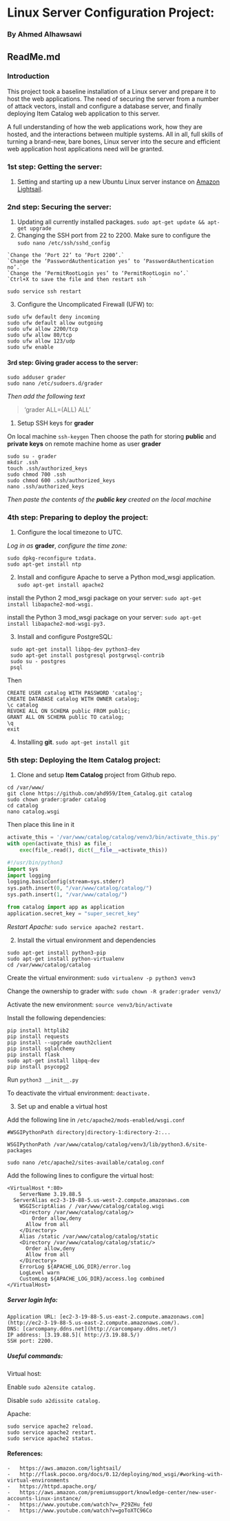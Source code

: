
# Linux Server Configuration Project: 
### By Ahmed Alhawsawi
## ReadMe.md 

### Introduction
This project took a baseline installation of a Linux server and prepare it to host the web applications. The need of securing the server from a number of attack vectors, install and configure a database server, and finally deploying Item Catalog web application to this server.

A full understanding of how the web applications work, how they are hosted, and the interactions between multiple systems. All in all, full skills of turning a brand-new, bare bones, Linux server into the secure and efficient web application host applications need will be granted.

### 1st step: Getting the server:
1.	Setting and starting up a new Ubuntu Linux server instance on [Amazon Lightsail](https://aws.amazon.com/lightsail). 
### 2nd step: Securing the server:
1.	Updating all currently installed packages. 
`
sudo apt-get update && apt-get upgrade
`
2.	Changing the SSH port from 22 to 2200. Make sure to configure the 
`
sudo nano /etc/ssh/sshd_config
`

```
`Change the ‘Port 22’ to ‘Port 2200’.`
`Change the ‘PasswordAuthentication yes’ to ‘PasswordAuthentication no’.`
`Change the ‘PermitRootLogin yes’ to ‘PermitRootLogin no’.`
`Ctrl+X to save the file and then restart ssh `
```

`
 sudo service ssh restart
`

3. Configure the Uncomplicated Firewall (UFW) to:
```
sudo ufw default deny incoming
sudo ufw default allow outgoing
sudo ufw allow 2200/tcp
sudo ufw allow 80/tcp
sudo ufw allow 123/udp
sudo ufw enable
```

#### 3rd step: Giving grader access to the server:
```
sudo adduser grader
sudo nano /etc/sudoers.d/grader 
```
_Then add the following text_
>‘grader ALL=(ALL) ALL’
1.	Setup SSH keys for **grader**

On local machine `ssh-keygen` Then choose the path for storing **public** and **private keys** on remote machine home as user **grader**
```
sudo su - grader
mkdir .ssh
touch .ssh/authorized_keys 
sudo chmod 700 .ssh
sudo chmod 600 .ssh/authorized_keys 
nano .ssh/authorized_keys 
```
_Then paste the contents of the **public key** created on the local machine_
### 4th step: Preparing to deploy the project:
1.	Configure the local timezone to UTC.

_Log in as_ **grader**, _configure the time zone:_
```
sudo dpkg-reconfigure tzdata.
sudo apt-get install ntp
```

2.	Install and configure Apache to serve a Python mod_wsgi application.
`
sudo apt-get install apache2
`

install the Python 2 mod_wsgi package on your server: 
`
sudo apt-get install libapache2-mod-wsgi.
`

install the Python 3 mod_wsgi package on your server: 
`
sudo apt-get install libapache2-mod-wsgi-py3.
`

3.	Install and configure PostgreSQL:
```
 sudo apt-get install libpq-dev python3-dev
 sudo apt-get install postgresql postgrwsql-contrib
 sudo su - postgres
 psql
```
Then
```
CREATE USER catalog WITH PASSWORD 'catalog';
CREATE DATABASE catalog WITH OWNER catalog;
\c catalog
REVOKE ALL ON SCHEMA public FROM public;
GRANT ALL ON SCHEMA public TO catalog;
\q
exit
```
4.	Installing **git**.
`
sudo apt-get install git
`

### 5th step: Deploying the Item Catalog project:
1.	Clone and setup **Item Catalog** project from Github repo.
```
cd /var/www/
git clone https://github.com/ahd959/Item_Catalog.git catalog
sudo chown grader:grader catalog
cd catalog
nano catalog.wsgi
```
Then place this line in it 
```python
activate_this = '/var/www/catalog/catalog/venv3/bin/activate_this.py'
with open(activate_this) as file_:
    exec(file_.read(), dict(__file__=activate_this))

#!/usr/bin/python3
import sys
import logging
logging.basicConfig(stream=sys.stderr)
sys.path.insert(0, "/var/www/catalog/catalog/")
sys.path.insert(1, "/var/www/catalog/")

from catalog import app as application
application.secret_key = "super_secret_key"
```
_Restart Apache:_
`
sudo service apache2 restart.
`

2.	Install the virtual environment and dependencies
```
sudo apt-get install python3-pip
sudo apt-get install python-virtualenv
cd /var/www/catalog/catalog
```
Create the virtual environment: 
`
sudo virtualenv -p python3 venv3
`

Change the ownership to grader with: 
`
sudo chown -R grader:grader venv3/
`

Activate the new environment:  `
source venv3/bin/activate
`

Install the following dependencies:
```
pip install httplib2
pip install requests
pip install --upgrade oauth2client
pip install sqlalchemy
pip install flask
sudo apt-get install libpq-dev
pip install psycopg2
```
Run
`
python3 __init__.py 
`

To deactivate the virtual environment: 
`
deactivate.
`

3.	Set up and enable a virtual host

Add the following line in
`
 /etc/apache2/mods-enabled/wsgi.conf 
`
```
#WSGIPythonPath directory|directory-1:directory-2:...

WSGIPythonPath /var/www/catalog/catalog/venv3/lib/python3.6/site-packages
```
`
sudo nano /etc/apache2/sites-available/catalog.conf 
`

   Add the following lines to configure the virtual host:
   
```
<VirtualHost *:80>
    ServerName 3.19.88.5
  ServerAlias ec2-3-19-88-5.us-west-2.compute.amazonaws.com
    WSGIScriptAlias / /var/www/catalog/catalog.wsgi
    <Directory /var/www/catalog/catalog/>
    	Order allow,deny
  	  Allow from all
    </Directory>
    Alias /static /var/www/catalog/catalog/static
    <Directory /var/www/catalog/catalog/static/>
  	  Order allow,deny
  	  Allow from all
    </Directory>
    ErrorLog ${APACHE_LOG_DIR}/error.log
    LogLevel warn
    CustomLog ${APACHE_LOG_DIR}/access.log combined
</VirtualHost>
```
##### Server login Info:
```
Application URL: [ec2-3-19-88-5.us-east-2.compute.amazonaws.com](http://ec2-3-19-88-5.us-east-2.compute.amazonaws.com/).
DNS: [carcompany.ddns.net](http://carcompany.ddns.net/)
IP address: [3.19.88.5]( http://3.19.88.5/)
SSH port: 2200.
```
##### Useful commands: 

Virtual host:

Enable
`
sudo a2ensite catalog.
`

Disable
`
sudo a2dissite catalog.
`

Apache:
```
sudo service apache2 reload.
sudo service apache2 restart. 
sudo service apache2 status.
```

#### References:
```
-	https://aws.amazon.com/lightsail/
-	http://flask.pocoo.org/docs/0.12/deploying/mod_wsgi/#working-with-virtual-environments
-	https://httpd.apache.org/
-	https://aws.amazon.com/premiumsupport/knowledge-center/new-user-accounts-linux-instance/
-	https://www.youtube.com/watch?v=_P29ZHu_feU
-	https://www.youtube.com/watch?v=goToXTC96Co
```
